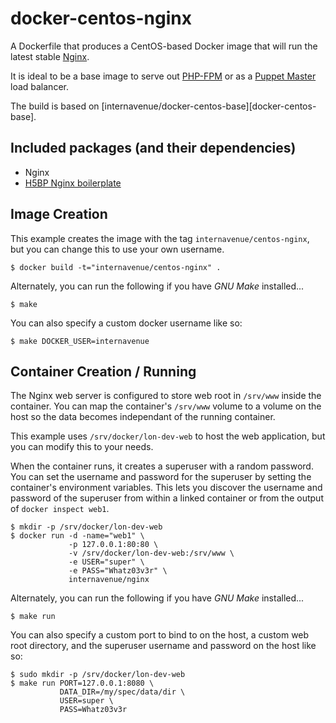 # docker-centos-nginx

A Dockerfile that produces a CentOS-based Docker image that will run the latest stable [Nginx][nginx].

It is ideal to be a base image to serve out [PHP-FPM][phpfpm] or as a [Puppet Master][puppet] load balancer.

The build is based on [internavenue/docker-centos-base][docker-centos-base].

[nginx]: http://nginx.org/
[phpfpm]: http://php-fpm.org/
[puppet]: http://puppetlabs.com/puppet

## Included packages (and their dependencies)

* Nginx
* [H5BP Nginx boilerplate][h5bp]

[h5bp]: https://github.com/h5bp/server-configs-nginx

## Image Creation

This example creates the image with the tag `internavenue/centos-nginx`, but you can
change this to use your own username.


```
$ docker build -t="internavenue/centos-nginx" .
```

Alternately, you can run the following if you have *GNU Make* installed...

```
$ make
```

You can also specify a custom docker username like so:

```
$ make DOCKER_USER=internavenue
```

## Container Creation / Running

The Nginx web server is configured to store web root in `/srv/www` inside the container.
You can map the container's `/srv/www` volume to a volume on the host so the data
becomes independant of the running container.

This example uses `/srv/docker/lon-dev-web` to host the web application, but you can modify
this to your needs.

When the container runs, it creates a superuser with a random password.  You
can set the username and password for the superuser by setting the container's
environment variables.  This lets you discover the username and password of the
superuser from within a linked container or from the output of `docker inspect
web1`.

``` shell
$ mkdir -p /srv/docker/lon-dev-web
$ docker run -d -name="web1" \
             -p 127.0.0.1:80:80 \
             -v /srv/docker/lon-dev-web:/srv/www \
             -e USER="super" \
             -e PASS="Whatz03v3r" \
             internavenue/nginx
```

Alternately, you can run the following if you have *GNU Make* installed...

``` shell
$ make run
```

You can also specify a custom port to bind to on the host, a custom web root
directory, and the superuser username and password on the host like so:

``` shell
$ sudo mkdir -p /srv/docker/lon-dev-web
$ make run PORT=127.0.0.1:8080 \
           DATA_DIR=/my/spec/data/dir \
           USER=super \
           PASS=Whatz03v3r
```

